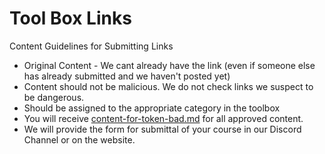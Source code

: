 # Tool Box Links

Content Guidelines for Submitting Links

* Original Content - We cant already have the link (even if someone else has already submitted and we haven't posted yet)
* Content should not be malicious. We do not check links we suspect to be dangerous.
* Should be assigned to the appropriate category in the toolbox
* You will receive [content-for-token-bad.md](../../cryptocorner.finance-platform-assets-and-utilities/content-for-token-bad.md "mention") for all approved content.
* We will provide the form for submittal of your course in our Discord Channel or on the website.
